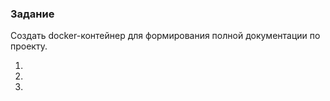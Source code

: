### Задание
Создать docker-контейнер для формирования полной документации по проекту.

1. [](https://github.com/ForbiddenFruit1991905/Java_Core/blob/main/src/Homework_1/1.JPG)
2. [](https://github.com/ForbiddenFruit1991905/Java_Core/blob/main/src/Homework_1/2.JPG)
3. [](https://github.com/ForbiddenFruit1991905/Java_Core/blob/main/src/Homework_1/3.JPG)